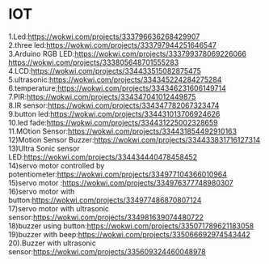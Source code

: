 
# IOT
1.Led:https://wokwi.com/projects/333796636268429907<br>
2.three led:https://wokwi.com/projects/333797944251646547<br>
3.Arduino RGB LED:https://wokwi.com/projects/333799378069226066<br>
                  https://wokwi.com/projects/333805648701555283<br>
4.LCD:https://wokwi.com/projects/334433515082875475<br>
5.ultrasonic:https://wokwi.com/projects/334345224284275284<br>
6.temperature;https://wokwi.com/projects/334346231606149714<br>
7.PIR:https://wokwi.com/projects/334347041012449875<br>
8.IR sensor:https://wokwi.com/projects/334347782067323474<br>
9.button led:https://wokwi.com/projects/334431013706924626<br>
10.led fade:https://wokwi.com/projects/334431225002328659<br>
11.MOtion Sensor:https://wokwi.com/projects/334431854492910163<br>
12)Motion Sensor Buzzer:https://wokwi.com/projects/334433831716127314<br>
13)Ultra Sonic sensor LED:https://wokwi.com/projects/334434440478458452 <br>
14)servo motor controlled by potentiometer:https://wokwi.com/projects/334977104366010964<br>
15)servo motor :https://wokwi.com/projects/334976377748980307<br>
16)servo motor with button:https://wokwi.com/projects/334977486870807124<br>
17)servo motor with ultrasonic sensor:https://wokwi.com/projects/334981639074480722<br>
18)buzzer using button:https://wokwi.com/projects/335071789621183058<br>
19)buzzer with beep:https://wokwi.com/projects/335066692974543442<br>
20).Buzzer with ultrasonic sensor:https://wokwi.com/projects/335609324460048978<br>




